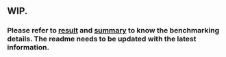 ## WIP.

### Please refer to [result](results.md) and [summary](summary.md) to know the benchmarking details. The readme needs to be updated with the latest information.
